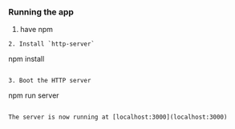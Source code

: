 ### Running the app

1. have npm
````
2. Install `http-server`

````
npm install
````

3. Boot the HTTP server

````
npm run server
````

The server is now running at [localhost:3000](localhost:3000)
